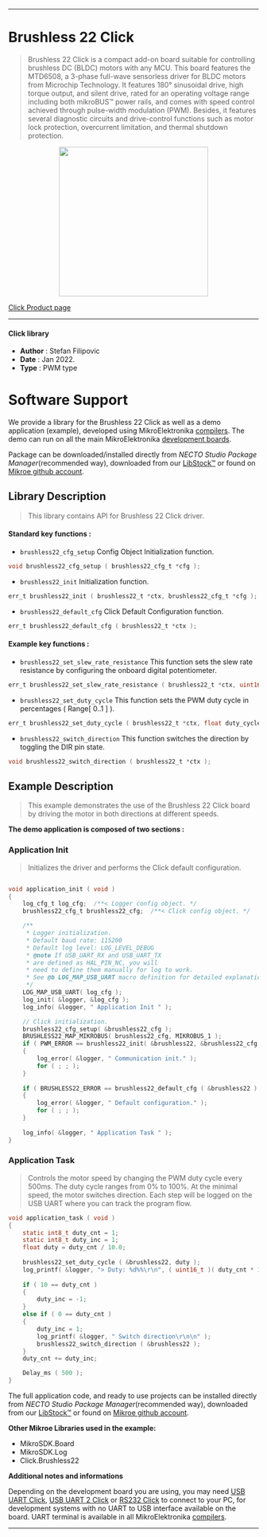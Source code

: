 
---
# Brushless 22 Click

> Brushless 22 Click is a compact add-on board suitable for controlling brushless DC (BLDC) motors with any MCU. This board features the MTD6508, a 3-phase full-wave sensorless driver for BLDC motors from Microchip Technology. It features 180° sinusoidal drive, high torque output, and silent drive, rated for an operating voltage range including both mikroBUS™ power rails, and comes with speed control achieved through pulse-width modulation (PWM). Besides, it features several diagnostic circuits and drive-control functions such as motor lock protection, overcurrent limitation, and thermal shutdown protection.

<p align="center">
  <img src="https://download.mikroe.com/images/click_for_ide/brushless22_click.png" height=300px>
</p>

[Click Product page](https://www.mikroe.com/brushless-22-click)

---


#### Click library

- **Author**        : Stefan Filipovic
- **Date**          : Jan 2022.
- **Type**          : PWM type


# Software Support

We provide a library for the Brushless 22 Click
as well as a demo application (example), developed using MikroElektronika
[compilers](https://www.mikroe.com/necto-studio).
The demo can run on all the main MikroElektronika [development boards](https://www.mikroe.com/development-boards).

Package can be downloaded/installed directly from *NECTO Studio Package Manager*(recommended way), downloaded from our [LibStock&trade;](https://libstock.mikroe.com) or found on [Mikroe github account](https://github.com/MikroElektronika/mikrosdk_click_v2/tree/master/clicks).

## Library Description

> This library contains API for Brushless 22 Click driver.

#### Standard key functions :

- `brushless22_cfg_setup` Config Object Initialization function.
```c
void brushless22_cfg_setup ( brushless22_cfg_t *cfg );
```

- `brushless22_init` Initialization function.
```c
err_t brushless22_init ( brushless22_t *ctx, brushless22_cfg_t *cfg );
```

- `brushless22_default_cfg` Click Default Configuration function.
```c
err_t brushless22_default_cfg ( brushless22_t *ctx );
```

#### Example key functions :

- `brushless22_set_slew_rate_resistance` This function sets the slew rate resistance by configuring the onboard digital potentiometer.
```c
err_t brushless22_set_slew_rate_resistance ( brushless22_t *ctx, uint16_t res_ohm );
```

- `brushless22_set_duty_cycle` This function sets the PWM duty cycle in percentages ( Range[ 0..1 ] ).
```c
err_t brushless22_set_duty_cycle ( brushless22_t *ctx, float duty_cycle );
```

- `brushless22_switch_direction` This function switches the direction by toggling the DIR pin state.
```c
void brushless22_switch_direction ( brushless22_t *ctx );
```

## Example Description

> This example demonstrates the use of the Brushless 22 Click board by driving the motor in both directions at different speeds.

**The demo application is composed of two sections :**

### Application Init

> Initializes the driver and performs the Click default configuration.

```c

void application_init ( void )
{
    log_cfg_t log_cfg;  /**< Logger config object. */
    brushless22_cfg_t brushless22_cfg;  /**< Click config object. */

    /** 
     * Logger initialization.
     * Default baud rate: 115200
     * Default log level: LOG_LEVEL_DEBUG
     * @note If USB_UART_RX and USB_UART_TX 
     * are defined as HAL_PIN_NC, you will 
     * need to define them manually for log to work. 
     * See @b LOG_MAP_USB_UART macro definition for detailed explanation.
     */
    LOG_MAP_USB_UART( log_cfg );
    log_init( &logger, &log_cfg );
    log_info( &logger, " Application Init " );

    // Click initialization.
    brushless22_cfg_setup( &brushless22_cfg );
    BRUSHLESS22_MAP_MIKROBUS( brushless22_cfg, MIKROBUS_1 );
    if ( PWM_ERROR == brushless22_init( &brushless22, &brushless22_cfg ) )
    {
        log_error( &logger, " Communication init." );
        for ( ; ; );
    }
    
    if ( BRUSHLESS22_ERROR == brushless22_default_cfg ( &brushless22 ) )
    {
        log_error( &logger, " Default configuration." );
        for ( ; ; );
    }
    
    log_info( &logger, " Application Task " );
}

```

### Application Task

> Controls the motor speed by changing the PWM duty cycle every 500ms.
The duty cycle ranges from 0% to 100%. At the minimal speed, the motor switches direction.
Each step will be logged on the USB UART where you can track the program flow.

```c
void application_task ( void )
{
    static int8_t duty_cnt = 1;
    static int8_t duty_inc = 1;
    float duty = duty_cnt / 10.0;
    
    brushless22_set_duty_cycle ( &brushless22, duty );
    log_printf( &logger, "> Duty: %d%%\r\n", ( uint16_t )( duty_cnt * 10 ) );
    
    if ( 10 == duty_cnt ) 
    {
        duty_inc = -1;
    }
    else if ( 0 == duty_cnt ) 
    {
        duty_inc = 1;
        log_printf( &logger, " Switch direction\r\n\n" );
        brushless22_switch_direction ( &brushless22 );
    }
    duty_cnt += duty_inc;

    Delay_ms ( 500 );
}
```

The full application code, and ready to use projects can be installed directly from *NECTO Studio Package Manager*(recommended way), downloaded from our [LibStock&trade;](https://libstock.mikroe.com) or found on [Mikroe github account](https://github.com/MikroElektronika/mikrosdk_click_v2/tree/master/clicks).

**Other Mikroe Libraries used in the example:**

- MikroSDK.Board
- MikroSDK.Log
- Click.Brushless22

**Additional notes and informations**

Depending on the development board you are using, you may need
[USB UART Click](https://www.mikroe.com/usb-uart-click),
[USB UART 2 Click](https://www.mikroe.com/usb-uart-2-click) or
[RS232 Click](https://www.mikroe.com/rs232-click) to connect to your PC, for
development systems with no UART to USB interface available on the board. UART
terminal is available in all MikroElektronika
[compilers](https://shop.mikroe.com/compilers).

---
